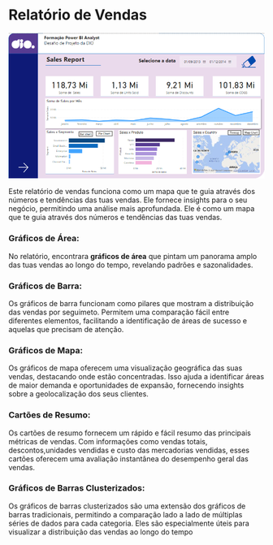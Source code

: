 # Relatório de Vendas

![Tabelas](https://github.com/1GM1910/Relatorio-Vendas-BI/blob/main/assets/sales_report.png)

Este relatório de vendas funciona como um mapa que te guia através dos números e tendências das tuas vendas. Ele fornece insights para o seu negócio, permitindo uma análise mais aprofundada. Ele é como um mapa que te guia através dos números e tendências das tuas vendas.

### Gráficos de Área:
No relatório, encontrara **gráficos de área** que pintam um panorama amplo das tuas vendas ao longo do tempo, revelando padrões e sazonalidades.

### Gráficos de Barra:
Os gráficos de barra funcionam como pilares que mostram a distribuição das vendas por seguimeto. Permitem uma comparação fácil entre diferentes elementos, facilitando a identificação de áreas de sucesso e aquelas que precisam de atenção.

### Gráficos de Mapa:
Os gráficos de mapa oferecem uma visualização geográfica das suas vendas, destacando onde estão concentradas. Isso ajuda a identificar áreas de maior demanda e oportunidades de expansão, fornecendo insights sobre a geolocalização dos seus clientes.

### Cartões de Resumo:
Os cartões de resumo fornecem um rápido e fácil resumo das principais métricas de vendas. Com informações como vendas totais, descontos,unidades vendidas e custo das mercadorias vendidas, esses cartões oferecem uma avaliação instantânea do desempenho geral das vendas.

### Gráficos de Barras Clusterizados:
Os gráficos de barras clusterizados são uma extensão dos gráficos de barras tradicionais, permitindo a comparação lado a lado de múltiplas séries de dados para cada categoria. Eles são especialmente úteis para visualizar a distribuição das vendas ao longo do tempo



